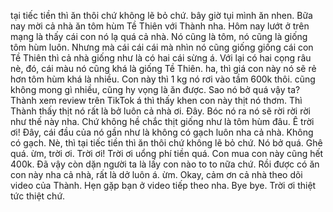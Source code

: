 tại tiếc tiền thì ăn thôi chứ không lẽ bỏ chứ. bây giờ tụi mình ăn nhen. Bữa nay mời cả nhà ăn tôm hùm Tề Thiên với Thành nha. Hôm nay lướt ở trên mạng là thấy cái con nó lạ quá cả nhà. Nó cũng là tôm, nó cũng là giống tôm hùm luôn. Nhưng mà cái cái cái mà nhìn nó cũng giống giống cái con Tề Thiên thì cả nhà giống như là có hai cái sừng á. Với lại có hai cọng râu nè, đó, cái màu nó cũng khá là giống Tề Thiên. ha, thì giá con này nó sẽ rẻ hơn tôm hùm khá là nhiều. Con này thì 1 kg nó rơi vào tầm 600k thôi. cũng không mong gì nhiều, cũng hy vọng là ăn được. Sao nó bở quá vậy ta? Thành xem review trên TikTok á thì thấy khen con này thịt nó thơm. Thì Thành thấy thịt nó rất là bở luôn cả nhà ơi. Đây. Bóc nó ra nó sẽ rời rời rời như thế này nha. Chứ không hề chắc thịt giống như là tôm hùm đâu. Ê trời ơi! Đây, cái đầu của nó gần như là không có gạch luôn nha cả nhà. Không có gạch. Nè, thì tại tiếc tiền thì ăn thôi chứ không lẽ bỏ chứ. Nó bở quá. Ghê quá. ừm, trời ơi. Trời ơi! Trời ơi uổng phí tiền quá. Con mua con này cũng hết 400k. Đã vậy còn dặn người ta là lấy con nào to to nữa chứ. Rồi được có ăn con này nha cả nhà, rất là dở luôn á. ừm. Okay, cảm ơn cả nhà theo dõi video của Thành. Hẹn gặp bạn ở video tiếp theo nha. Bye bye. Trời ơi thiệt tức thiệt chứ.